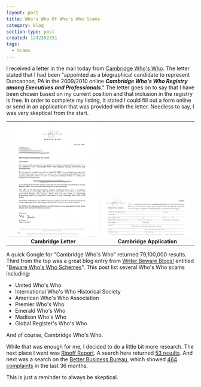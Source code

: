 ```yaml
---
layout: post
title: Who's Who Of Who's Who Scams
category: blog
section-type: post
created: 1242352331
tags:
  - Scams
---
```

I received a letter in the mail today from
[Cambridge Who's Who](http://www.cambridgewhoswho.com).
The letter stated that I had been "appointed as a biographical candidate to
represent Duncannon, PA in the 2009/2010 online **_Cambridge Who's Who Registry
among Executives and Professionals_**." The letter goes on to say that I have
been chosen based on my current position and that inclusion in the registry is
free. In order to complete my listing, It stated I could fill out a form online
or send in an application that was provided with the letter. Needless to say, I
was very skeptical from the start.

<!--more-->

<table cellspacing="0" cellpadding="0" align="center">
    <tbody>
        <tr>
            <td style="text-align: center; vertical-align: bottom;"><img src="/img/blog/2009/05/document-blur.jpg" alt="Cambridge Letter" /><br />
            <strong>Cambridge Letter</strong></td>
            <td style="text-align: center; vertical-align: bottom;"><img src="/img/blog/2009/05/reply.jpg" alt="Cambridge Application" /><br />
            <strong>Cambridge Application</strong></td>
        </tr>
    </tbody>
</table>

A quick Google for "Cambridge Who's Who" returned 79,100,000 results. Third from
the top was a great blog entry from
[Writer Beware Blogs!](http://accrispin.blogspot.com/) entitled
"[Beware Who's Who Schemes](http://accrispin.blogspot.com/2007/04/victoria-strauss-beware-whos-who.html)".
This post list several Who's Who scams including:

* United Who's Who
* International Who's Who Historical Society
* American Who's Who Association
* Premier Who's Who
* Emerald Who's Who
* Madison Who's Who
* Global Register's Who's Who

And of course, Cambridge Who's Who.

While that was enough for me, I decided to do a little bit more research. The
next place I went was [Ripoff Report](http://www.ripoffreport.com/). A search
here returned
[53 results](http://www.ripoffreport.com/Search/cambridge-who_s-who.aspx).
And next was a search on the [Better Business Bureau](http://www.bbb.org/),
which showed
[464 complaints](http://search.newyork.bbb.org/reports.aspx?pid=44&amp;page=1&amp;id=73212)
in the last 36 months.

This is just a reminder to always be skeptical.
